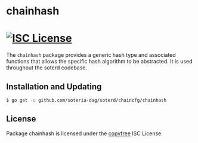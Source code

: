 chainhash
=========

[![ISC License](http://img.shields.io/badge/license-ISC-blue.svg)](http://copyfree.org)
=======

The `chainhash` package provides a generic hash type and associated functions that allows the
specific hash algorithm to be abstracted. It is used throughout the soterd codebase.

## Installation and Updating

```bash
$ go get -u github.com/soteria-dag/soterd/chaincfg/chainhash
```

## License

Package chainhash is licensed under the [copyfree](http://copyfree.org) ISC
License.
